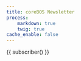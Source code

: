 ```yaml
---
title: coreBOS Newsletter
process:
    markdown: true
    twig: true
cache_enable: false
---
```


{{ subscriber() }}